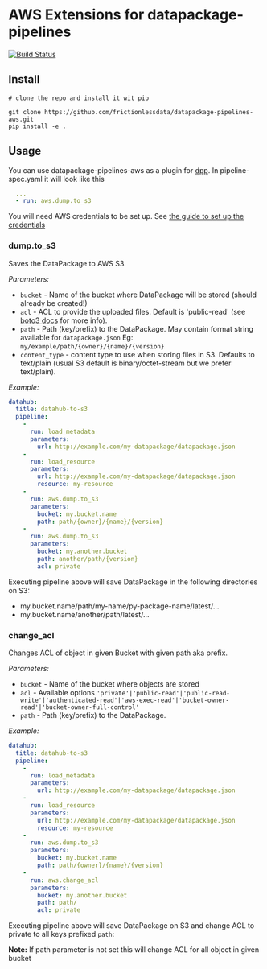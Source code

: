 # AWS Extensions for datapackage-pipelines

[![Build Status](https://travis-ci.org/frictionlessdata/datapackage-pipelines-aws.svg?branch=master)](https://travis-ci.org/frictionlessdata/datapackage-pipelines-aws)

## Install

```
# clone the repo and install it wit pip

git clone https://github.com/frictionlessdata/datapackage-pipelines-aws.git
pip install -e .
```

## Usage

You can use datapackage-pipelines-aws as a plugin for [dpp](https://github.com/frictionlessdata/datapackage-pipelines#datapackage-pipelines). In pipeline-spec.yaml it will look like this

```yaml
  ...
  - run: aws.dump.to_s3
```

You will need AWS credentials to be set up. See [the guide to set up the credentials](http://docs.aws.amazon.com/sdk-for-java/v1/developer-guide/credentials.html)

### dump.to_s3

Saves the DataPackage to AWS S3.

_Parameters:_

* `bucket` - Name of the bucket where DataPackage will be stored (should already be created!)
* `acl` - ACL to provide the uploaded files. Default is 'public-read' (see [boto3 docs](http://boto3.readthedocs.io/en/latest/reference/services/s3.html#S3.Client.put_object) for more info).
* `path` - Path (key/prefix) to the DataPackage. May contain format string available for `datapackage.json` Eg: `my/example/path/{owner}/{name}/{version}`
* `content_type` - content type to use when storing files in S3. Defaults to text/plain (usual S3 default is binary/octet-stream but we prefer text/plain).

_Example:_

```yaml
datahub:
  title: datahub-to-s3
  pipeline:
    -
      run: load_metadata
      parameters:
        url: http://example.com/my-datapackage/datapackage.json
    -
      run: load_resource
      parameters:
        url: http://example.com/my-datapackage/datapackage.json
        resource: my-resource
    -
      run: aws.dump.to_s3
      parameters:
        bucket: my.bucket.name
        path: path/{owner}/{name}/{version}
    -
      run: aws.dump.to_s3
      parameters:
        bucket: my.another.bucket
        path: another/path/{version}
        acl: private
```

Executing pipeline above will save DataPackage in the following directories on S3:
* my.bucket.name/path/my-name/py-package-name/latest/...
* my.bucket.name/another/path/latest/...


### change_acl

Changes ACL of object in given Bucket with given path aka prefix.

_Parameters:_

* `bucket` - Name of the bucket where objects are stored
* `acl` - Available options `'private'|'public-read'|'public-read-write'|'authenticated-read'|'aws-exec-read'|'bucket-owner-read'|'bucket-owner-full-control'`
* `path` - Path (key/prefix) to the DataPackage.

_Example:_

```yaml
datahub:
  title: datahub-to-s3
  pipeline:
    -
      run: load_metadata
      parameters:
        url: http://example.com/my-datapackage/datapackage.json
    -
      run: load_resource
      parameters:
        url: http://example.com/my-datapackage/datapackage.json
        resource: my-resource
    -
      run: aws.dump.to_s3
      parameters:
        bucket: my.bucket.name
        path: path/{owner}/{name}/{version}
    -
      run: aws.change_acl
      parameters:
        bucket: my.another.bucket
        path: path/
        acl: private
```

Executing pipeline above will save DataPackage on S3 and change ACL to private to all keys prefixed `path`:

**Note:** If path parameter is not set this will change ACL for all object in given bucket
  
